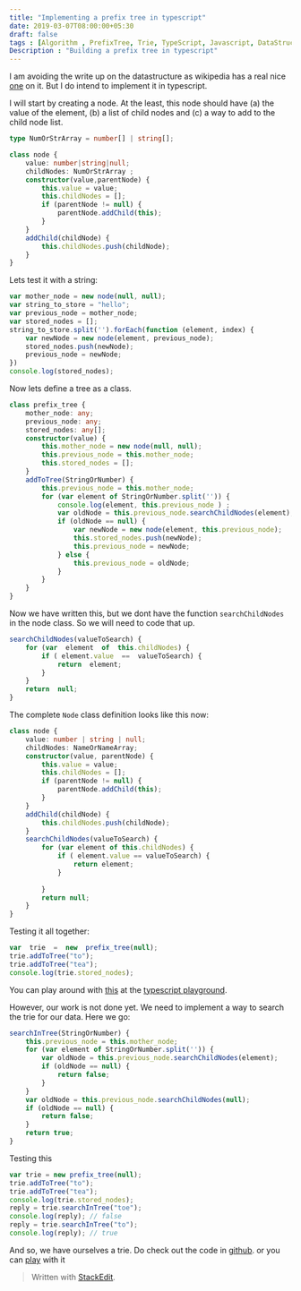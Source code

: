 ```yaml
---
title: "Implementing a prefix tree in typescript"
date: 2019-03-07T08:00:00+05:30
draft: false
tags : [Algorithm , PrefixTree, Trie, TypeScript, Javascript, DataStructures]
Description : "Building a prefix tree in typescript"
---  
```

I am avoiding the write up on the datastructure as wikipedia has a real nice [one](https://en.wikipedia.org/wiki/Trie) on it. But I do intend to implement it in typescript.  

I will start by creating a node. At the least, this node should have (a) the value of the element, (b) a list of child nodes and (c) a way to add to the child node list.  

```typescript
type NumOrStrArray = number[] | string[];

class node {
    value: number|string|null;
    childNodes: NumOrStrArray ;
    constructor(value,parentNode) {
        this.value = value;
        this.childNodes = [];
        if (parentNode != null) {
            parentNode.addChild(this);
        }
    }
    addChild(childNode) {
        this.childNodes.push(childNode);
    }
}
```  

Lets test it with a string:
```javascript
var mother_node = new node(null, null);
var string_to_store = "hello";
var previous_node = mother_node;
var stored_nodes = [];
string_to_store.split('').forEach(function (element, index) {
    var newNode = new node(element, previous_node);
    stored_nodes.push(newNode);
    previous_node = newNode;
})
console.log(stored_nodes);
```
Now lets define a tree as a class.
```typescript
class prefix_tree {
    mother_node: any;
    previous_node: any;
    stored_nodes: any[];
    constructor(value) {
        this.mother_node = new node(null, null);
        this.previous_node = this.mother_node;
        this.stored_nodes = [];
    }
    addToTree(StringOrNumber) {
        this.previous_node = this.mother_node;
        for (var element of StringOrNumber.split('')) {
            console.log(element, this.previous_node ) ;
            var oldNode = this.previous_node.searchChildNodes(element);
            if (oldNode == null) {
                var newNode = new node(element, this.previous_node);
                this.stored_nodes.push(newNode);
                this.previous_node = newNode;
            } else {
                this.previous_node = oldNode;
            }   
        }
    }
}
```
Now we have written this, but we dont have the function `searchChildNodes` in the node class. So we will need to code that up.

```typescript
searchChildNodes(valueToSearch) {
    for (var  element  of  this.childNodes) {
        if ( element.value  ==  valueToSearch) {
            return  element;
        }
    }
    return  null;
}
```
The complete `Node` class definition looks like this now:
```typescript
class node {
    value: number | string | null;
    childNodes: NameOrNameArray;
    constructor(value, parentNode) {
        this.value = value;
        this.childNodes = [];
        if (parentNode != null) {
            parentNode.addChild(this);
        }
    }
    addChild(childNode) {
        this.childNodes.push(childNode);
    }
    searchChildNodes(valueToSearch) {
        for (var element of this.childNodes) {
            if ( element.value == valueToSearch) {
                return element;
            }
            
        }
        return null;
    }
}
```

Testing it all together:
```typescript
var  trie  =  new  prefix_tree(null);
trie.addToTree("to");
trie.addToTree("tea");
console.log(trie.stored_nodes);
```
You can play around with [this](https://www.typescriptlang.org/play/#src=type%20NameOrNameArray%20%3D%20number%5B%5D%20%7C%20string%5B%5D%3B%0D%0A%0D%0Aclass%20node%20%7B%0D%0A%20%20%20%20value%3A%20number%20%7C%20string%20%7C%20null%3B%0D%0A%20%20%20%20childNodes%3A%20NameOrNameArray%3B%0D%0A%20%20%20%20constructor(value%2C%20parentNode)%20%7B%0D%0A%20%20%20%20%20%20%20%20this.value%20%3D%20value%3B%0D%0A%20%20%20%20%20%20%20%20this.childNodes%20%3D%20%5B%5D%3B%0D%0A%20%20%20%20%20%20%20%20if%20(parentNode%20!%3D%20null)%20%7B%0D%0A%20%20%20%20%20%20%20%20%20%20%20%20parentNode.addChild(this)%3B%0D%0A%20%20%20%20%20%20%20%20%7D%0D%0A%20%20%20%20%7D%0D%0A%20%20%20%20addChild(childNode)%20%7B%0D%0A%20%20%20%20%20%20%20%20this.childNodes.push(childNode)%3B%0D%0A%20%20%20%20%7D%0D%0A%20%20%20%20searchChildNodes(valueToSearch)%20%7B%0D%0A%20%20%20%20%20%20%20%20for%20(var%20element%20of%20this.childNodes)%20%7B%0D%0A%20%20%20%20%20%20%20%20%20%20%20%20if%20(element.value%20%3D%3D%20valueToSearch)%20%7B%0D%0A%20%20%20%20%20%20%20%20%20%20%20%20%20%20%20%20return%20element%3B%0D%0A%20%20%20%20%20%20%20%20%20%20%20%20%7D%0D%0A%20%20%20%20%20%20%20%20%20%20%20%20%0D%0A%20%20%20%20%20%20%20%20%7D%0D%0A%20%20%20%20%20%20%20%20return%20null%3B%0D%0A%20%20%20%20%7D%0D%0A%7D%0D%0A%0D%0Aclass%20prefix_tree%20%7B%0D%0A%20%20%20%20mother_node%3A%20any%3B%0D%0A%20%20%20%20previous_node%3A%20any%3B%0D%0A%20%20%20%20stored_nodes%3A%20any%5B%5D%3B%0D%0A%20%20%20%20constructor(value)%20%7B%0D%0A%20%20%20%20%20%20%20%20this.mother_node%20%3D%20new%20node(null%2C%20null)%3B%0D%0A%20%20%20%20%20%20%20%20this.previous_node%20%3D%20this.mother_node%3B%0D%0A%20%20%20%20%20%20%20%20this.stored_nodes%20%3D%20%5B%5D%3B%0D%0A%20%20%20%20%20%20%20%20%2F%2Fconsole.log(this.previous_node%2C%20this.mother_node)%3B%0D%0A%20%20%20%20%7D%0D%0A%20%20%20%20addToTree(StringOrNumber)%20%7B%0D%0A%20%20%20%20%20%20%20%20this.previous_node%20%3D%20this.mother_node%3B%0D%0A%20%20%20%20%20%20%20%20for%20(var%20element%20of%20StringOrNumber.split(''))%20%7B%0D%0A%20%20%20%20%20%20%20%20%20%20%20%20console.log(element%2C%20this.previous_node%20)%20%3B%0D%0A%20%20%20%20%20%20%20%20%20%20%20%20var%20oldNode%20%3D%20this.previous_node.searchChildNodes(element)%3B%0D%0A%20%20%20%20%20%20%20%20%20%20%20%20if%20(oldNode%20%3D%3D%20null)%20%7B%0D%0A%20%20%20%20%20%20%20%20%20%20%20%20%20%20%20%20var%20newNode%20%3D%20new%20node(element%2C%20this.previous_node)%3B%0D%0A%20%20%20%20%20%20%20%20%20%20%20%20%20%20%20%20this.stored_nodes.push(newNode)%3B%0D%0A%20%20%20%20%20%20%20%20%20%20%20%20%20%20%20%20this.previous_node%20%3D%20newNode%3B%0D%0A%20%20%20%20%20%20%20%20%20%20%20%20%7D%20else%20%7B%0D%0A%20%20%20%20%20%20%20%20%20%20%20%20%20%20%20%20this.previous_node%20%3D%20oldNode%3B%0D%0A%20%20%20%20%20%20%20%20%20%20%20%20%7D%20%20%20%0D%0A%20%20%20%20%20%20%20%20%7D%0D%0A%20%20%20%20%7D%0D%0A%7D%0D%0A%0D%0Avar%20trie%20%3D%20new%20prefix_tree(null)%3B%0D%0Atrie.addToTree(%22to%22)%3B%0D%0Atrie.addToTree(%22tea%22)%3B%0D%0Aconsole.log(trie.stored_nodes)%3B%0D%0A) at the [typescript playground](https://www.typescriptlang.org/play/).

However, our work is not done yet. We need to implement a way to search the trie for our data. 
Here we go:
```typescript
searchInTree(StringOrNumber) {
    this.previous_node = this.mother_node;
    for (var element of StringOrNumber.split('')) {
        var oldNode = this.previous_node.searchChildNodes(element);
        if (oldNode == null) {
            return false;
        }
    }
    var oldNode = this.previous_node.searchChildNodes(null);
    if (oldNode == null) {
        return false;
    }
    return true;
}
```
Testing this
```typescript
var trie = new prefix_tree(null);
trie.addToTree("to");
trie.addToTree("tea");
console.log(trie.stored_nodes);
reply = trie.searchInTree("toe");
console.log(reply); // false
reply = trie.searchInTree("to");
console.log(reply); // true
```

And so, we have ourselves a trie. Do check out the code in [github](https://gist.github.com/Trshant/d16d72d2d5651ca5e39ee0adf95d74ba). or you can [play](https://www.typescriptlang.org/play/#src=type%20NameOrNameArray%20%3D%20number%5B%5D%20%7C%20string%5B%5D%3B%0D%0A%0D%0Aclass%20node%20%7B%0D%0A%20%20%20%20value%3A%20number%20%7C%20string%20%7C%20null%3B%0D%0A%20%20%20%20childNodes%3A%20NameOrNameArray%3B%0D%0A%20%20%20%20constructor(value%2C%20parentNode)%20%7B%0D%0A%20%20%20%20%20%20%20%20this.value%20%3D%20value%3B%0D%0A%20%20%20%20%20%20%20%20this.childNodes%20%3D%20%5B%5D%3B%0D%0A%20%20%20%20%20%20%20%20if%20(parentNode%20!%3D%20null)%20%7B%0D%0A%20%20%20%20%20%20%20%20%20%20%20%20parentNode.addChild(this)%3B%0D%0A%20%20%20%20%20%20%20%20%7D%0D%0A%20%20%20%20%7D%0D%0A%20%20%20%20addChild(childNode)%20%7B%0D%0A%20%20%20%20%20%20%20%20this.childNodes.push(childNode)%3B%0D%0A%20%20%20%20%7D%0D%0A%20%20%20%20searchChildNodes(valueToSearch)%20%7B%0D%0A%20%20%20%20%20%20%20%20var%20element%3A%20any%3B%0D%0A%20%20%20%20%20%20%20%20for%20(%20element%20of%20this.childNodes)%20%7B%0D%0A%20%20%20%20%20%20%20%20%20%20%20%20if%20(element.value%20%3D%3D%20valueToSearch)%20%7B%0D%0A%20%20%20%20%20%20%20%20%20%20%20%20%20%20%20%20return%20element%3B%0D%0A%20%20%20%20%20%20%20%20%20%20%20%20%7D%0D%0A%20%20%20%20%20%20%20%20%20%20%20%20%0D%0A%20%20%20%20%20%20%20%20%7D%0D%0A%20%20%20%20%20%20%20%20return%20null%3B%0D%0A%20%20%20%20%7D%0D%0A%7D%0D%0A%0D%0Aclass%20prefix_tree%20%7B%0D%0A%20%20%20%20mother_node%3A%20any%3B%0D%0A%20%20%20%20previous_node%3A%20any%3B%0D%0A%20%20%20%20stored_nodes%3A%20any%5B%5D%3B%0D%0A%20%20%20%20constructor(value)%20%7B%0D%0A%20%20%20%20%20%20%20%20this.mother_node%20%3D%20new%20node(null%2C%20null)%3B%0D%0A%20%20%20%20%20%20%20%20this.previous_node%20%3D%20this.mother_node%3B%0D%0A%20%20%20%20%20%20%20%20this.stored_nodes%20%3D%20%5B%5D%3B%0D%0A%20%20%20%20%20%20%20%20%2F%2Fconsole.log(this.previous_node%2C%20this.mother_node)%3B%0D%0A%20%20%20%20%7D%0D%0A%20%20%20%20addToTree(StringOrNumber)%20%7B%0D%0A%20%20%20%20%20%20%20%20this.previous_node%20%3D%20this.mother_node%3B%0D%0A%20%20%20%20%20%20%20%20for%20(var%20element%20of%20StringOrNumber.split(''))%20%7B%0D%0A%20%20%20%20%20%20%20%20%20%20%20%20%2F%2Fconsole.log(element%2C%20this.previous_node%20)%20%3B%0D%0A%20%20%20%20%20%20%20%20%20%20%20%20var%20oldNode%20%3D%20this.previous_node.searchChildNodes(element)%3B%0D%0A%20%20%20%20%20%20%20%20%20%20%20%20if%20(oldNode%20%3D%3D%20null)%20%7B%0D%0A%20%20%20%20%20%20%20%20%20%20%20%20%20%20%20%20var%20newNode%20%3D%20new%20node(element%2C%20this.previous_node)%3B%0D%0A%20%20%20%20%20%20%20%20%20%20%20%20%20%20%20%20this.stored_nodes.push(newNode)%3B%0D%0A%20%20%20%20%20%20%20%20%20%20%20%20%20%20%20%20this.previous_node%20%3D%20newNode%3B%0D%0A%20%20%20%20%20%20%20%20%20%20%20%20%7D%20else%20%7B%0D%0A%20%20%20%20%20%20%20%20%20%20%20%20%20%20%20%20this.previous_node%20%3D%20oldNode%3B%0D%0A%20%20%20%20%20%20%20%20%20%20%20%20%7D%20%20%20%0D%0A%20%20%20%20%20%20%20%20%7D%0D%0A%20%20%20%20%20%20%20%20var%20newNode%20%3D%20new%20node(null%2C%20this.previous_node)%3B%0D%0A%20%20%20%20%20%20%20%20this.stored_nodes.push(newNode)%3B%0D%0A%20%20%20%20%7D%0D%0A%20%20%20%20searchInTree(StringOrNumber)%20%7B%0D%0A%20%20%20%20%20%20%20%20this.previous_node%20%3D%20this.mother_node%3B%0D%0A%20%20%20%20%20%20%20%20for%20(var%20element%20of%20StringOrNumber.split(''))%20%7B%0D%0A%20%20%20%20%20%20%20%20%20%20%20%20var%20oldNode%20%3D%20this.previous_node.searchChildNodes(element)%3B%0D%0A%20%20%20%20%20%20%20%20%20%20%20%20if%20(oldNode%20%3D%3D%20null)%20%7B%0D%0A%20%20%20%20%20%20%20%20%20%20%20%20%20%20%20%20return%20false%3B%0D%0A%20%20%20%20%20%20%20%20%20%20%20%20%7D%20else%20%7B%0D%0A%20%20%20%20%20%20%20%20%20%20%20%20%20%20%20%20this.previous_node%20%3D%20oldNode%3B%0D%0A%20%20%20%20%20%20%20%20%20%20%20%20%7D%0D%0A%20%20%20%20%20%20%20%20%7D%0D%0A%20%20%20%20%20%20%20%20var%20oldNode%20%3D%20this.previous_node.searchChildNodes(null)%3B%0D%0A%20%20%20%20%20%20%20%20if%20(oldNode%20%3D%3D%20null)%20%7B%0D%0A%20%20%20%20%20%20%20%20%20%20%20%20return%20false%3B%0D%0A%20%20%20%20%20%20%20%20%7D%20%0D%0A%20%20%20%20%20%20%20%20return%20true%3B%0D%0A%20%20%20%20%7D%0D%0A%7D%0D%0A%0D%0Avar%20trie%20%3D%20new%20prefix_tree(null)%3B%0D%0Atrie.addToTree(%22to%22)%3B%0D%0Atrie.addToTree(%22tea%22)%3B%0D%0Aconsole.log(trie.stored_nodes)%3B%0D%0Areply%20%3D%20trie.searchInTree(%22toe%22)%3B%0D%0Aconsole.log(reply)%3B%0D%0Areply%20%3D%20trie.searchInTree(%22to%22)%3B%0D%0Aconsole.log(reply)%3B) with it
> Written with [StackEdit](https://stackedit.io/).
<!--stackedit_data:
eyJoaXN0b3J5IjpbLTE4Njk5NzQ4NTcsLTI2MjY3NTYxLC0zNz
cxNTQ4NDcsLTE0MzE1ODQ5MTAsLTEzMDkxNTU1NCwtMjkyODY0
Njc2LC02MTQyMTA5OTUsLTk0NjE4NjQzOV19
-->